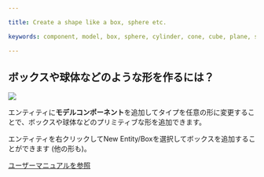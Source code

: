 ---
title: Create a shape like a box, sphere etc.
keywords: component, model, box, sphere, cylinder, cone, cube, plane, shape, primitive
---

## ボックスや球体などのような形を作るには？

<img src="https://s3-eu-west-1.amazonaws.com/static.playcanvas.com/instructions/new_box.gif"/>

エンティティに**モデルコンポーネント**を追加してタイプを任意の形に変更することで、ボックスや球体などのプリミティブな形を追加できます。

エンティティを右クリックしてNew Entity/Boxを選択してボックスを追加することができます (他の形も)。

<a class="docs" href="http://developer.playcanvas.com/en/user-manual/packs/components/model/" target="_blank">ユーザーマニュアルを参照</a>

